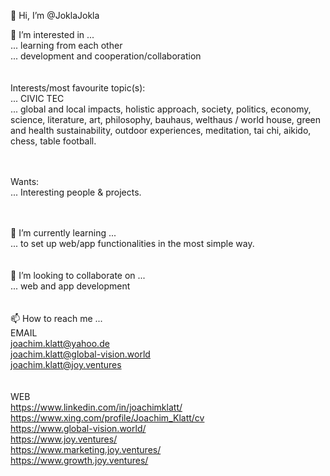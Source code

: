 👋 Hi, I’m @JoklaJokla<br>

👀 I’m interested in ...<br>
... learning from each other<br>
... development and cooperation/collaboration<br>
<br><br>
Interests/most favourite topic(s):<br>
... CIVIC TEC<br>
... global and local impacts, holistic approach, society, politics, economy, science, literature, art, philosophy, bauhaus, welthaus / world house, 
green and health sustainability, outdoor experiences, meditation, tai chi, aikido, chess, table football.<br>

<br><br>
Wants:<br>
... Interesting people & projects.<br>
<br><br>

🌱 I’m currently learning ...<br>
... to set up web/app functionalities in the most simple way.<br>
<br><br>
💞️ I’m looking to collaborate on ...<br>
... web and app development<br>
<br><br>
📫 How to reach me ...<br>
EMAIL<br>
joachim.klatt@yahoo.de<br>
joachim.klatt@global-vision.world<br>
joachim.klatt@joy.ventures<br>
<br><br>
WEB<br>
https://www.linkedin.com/in/joachimklatt/<br>
https://www.xing.com/profile/Joachim_Klatt/cv<br>
https://www.global-vision.world/<br>
https://www.joy.ventures/<br>
https://www.marketing.joy.ventures/<br>
https://www.growth.joy.ventures/<br>
<br><br>
